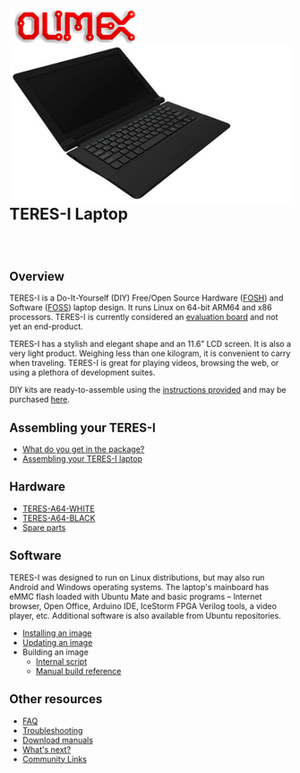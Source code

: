 ![OLIMEX Company Logo](doc/images/smflogo.png "OLIMEX Company Logo")
<img align="right" src="doc/images/TERES-I/TERES-A64-BLACK/laptop-12.jpg">

<br>

# TERES-I Laptop

<br><br>

## Overview

TERES-I is a Do-It-Yourself (DIY) Free/Open Source Hardware ([FOSH](https://wikipedia.org/wiki/Open-source_hardware)) and Software ([FOSS](https://wikipedia.org/wiki/Free_and_open-source_software)) laptop design.
It runs Linux on 64-bit ARM64 and x86 processors.
TERES-I is currently considered an [evaluation board](doc/web/evaluation-board-notice.md) and not yet an end-product.

TERES-I has a stylish and elegant shape and an 11.6” LCD screen.
It is also a very light product.
Weighing less than one kilogram, it is convenient to carry when traveling.
TERES-I is great for playing videos, browsing the web, or using a plethora of development suites.

DIY kits are ready-to-assemble using the [instructions provided](doc/web/hw_assembly.md) and may be purchased [here](https://www.olimex.com/Products/DIY-Laptop/KITS).

## Assembling your TERES-I

* [What do you get in the package?](doc/web/hw_in-the-box.md)
* [Assembling your TERES-I laptop](doc/web/hw_assembly.md)

## Hardware

* [TERES-A64-WHITE](https://www.olimex.com/Products/DIY-Laptop/KITS/TERES-A64-WHITE)
* [TERES-A64-BLACK](https://www.olimex.com/Products/DIY-Laptop/KITS/TERES-A64-BLACK)
* [Spare parts](https://www.olimex.com/Products/DIY-Laptop/SPARE-PARTS)

## Software

TERES-I was designed to run on Linux distributions, but may also run Android and Windows operating systems.
The laptop's mainboard has eMMC flash loaded with Ubuntu Mate and basic programs – Internet browser, Open Office, Arduino IDE, IceStorm FPGA Verilog tools, a video player, etc.
Additional software is also available from Ubuntu repositories.

* [Installing an image](doc/web/sw_fresh-os.md)
* [Updating an image](doc/web/sw_updating-os.md)
* Building an image
  * [Internal script](SOFTWARE/A64-TERES/scripts/README.md)
  * [Manual build reference](http://linux-sunxi.org/Manual_build_howto)

## Other resources

* [FAQ](doc/web/res_faq.md)
* [Troubleshooting](doc/web/res_troubleshooting.md)
* [Download manuals](doc/manuals)
* [What's next?](doc/web/res_next-steps.md)
* [Community Links](doc/web/res_community.md)
